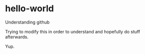 # hello-world
Understanding github

Trying to modify this in order to understand and hopefully do stuff afterwards.

Yup.
